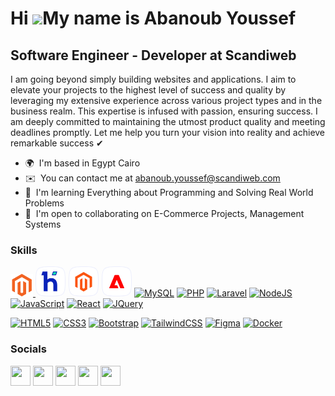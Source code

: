 Hi ![](https://user-images.githubusercontent.com/18350557/176309783-0785949b-9127-417c-8b55-ab5a4333674e.gif)My name is Abanoub Youssef
=======================================================================================================================================

Software Engineer - Developer at Scandiweb
------------------------------------------

I am going beyond simply building websites and applications. 
I aim to elevate your projects to the highest level of success and quality by leveraging my extensive experience across various project types and in the business realm.
This expertise is infused with passion, ensuring success.
I am deeply committed to maintaining the utmost product quality and meeting deadlines promptly. 
Let me help you turn your vision into reality and achieve remarkable success ✔

* 🌍  I'm based in Egypt Cairo
* ✉️  You can contact me at [abanoub.youssef@scandiweb.com](mailto:abanoub.youssef@scandiweb.com)
* 🧠  I'm learning Everything about Programming and Solving Real World Problems
* 🤝  I'm open to collaborating on E-Commerce Projects, Management Systems

### Skills


<p align="left">
<a href="https://www.magento.com" target="_blank" rel="noreferrer">
  <img src="https://raw.githubusercontent.com/devicons/devicon/master/icons/magento/magento-original.svg" width="36" height="36" alt="Magento" />
</a>
<img class="cmsp2-md:ml-auto cmsp2-md:mr-auto" src="data:image/svg+xml,%3Csvg width='154' height='48' viewBox='0 0 154 48' fill='none' xmlns='http://www.w3.org/2000/svg'%3E%3Cmask id='path-1-inside-1_415_12976' fill='white'%3E%3Cpath d='M0 24C0 2.16002 2.16002 0 24 0C45.84 0 48 2.16002 48 24C48 45.84 45.84 48 24 48C2.16002 48 0 45.84 0 24Z'/%3E%3C/mask%3E%3Cpath d='M0 24C0 2.16002 2.16002 0 24 0C45.84 0 48 2.16002 48 24C48 45.84 45.84 48 24 48C2.16002 48 0 45.84 0 24Z' fill='white'/%3E%3Cpath d='M1 24C1 18.5381 1.13652 14.3833 1.66524 11.2001C2.1928 8.02386 3.09184 5.94239 4.51712 4.51711C5.94239 3.09183 8.02386 2.19279 11.2001 1.66524C14.3833 1.13652 18.5381 1 24 1V-1C18.5419 -1 14.2367 -0.866522 10.8724 -0.307733C7.50116 0.252213 4.94763 1.25818 3.1029 3.1029C1.25818 4.94762 0.252215 7.50115 -0.307732 10.8724C-0.866522 14.2367 -1 18.5419 -1 24H1ZM24 1C29.4619 1 33.6167 1.13652 36.7999 1.66524C39.9761 2.19279 42.0576 3.09183 43.4829 4.51711C44.9082 5.94239 45.8072 8.02386 46.3348 11.2001C46.8635 14.3833 47 18.5381 47 24H49C49 18.5419 48.8665 14.2367 48.3077 10.8724C47.7478 7.50115 46.7418 4.94762 44.8971 3.1029C43.0524 1.25818 40.4988 0.252213 37.1276 -0.307733C33.7633 -0.866522 29.4581 -1 24 -1V1ZM47 24C47 29.4618 46.8635 33.6167 46.3348 36.7999C45.8072 39.9761 44.9082 42.0576 43.4829 43.4829C42.0576 44.9082 39.9761 45.8072 36.7999 46.3348C33.6167 46.8635 29.4619 47 24 47V49C29.4581 49 33.7633 48.8665 37.1276 48.3077C40.4988 47.7478 43.0524 46.7418 44.8971 44.8971C46.7418 43.0524 47.7478 40.4988 48.3077 37.1276C48.8665 33.7633 49 29.4581 49 24H47ZM24 47C18.5381 47 14.3833 46.8635 11.2001 46.3348C8.02386 45.8072 5.94239 44.9082 4.51712 43.4829C3.09184 42.0576 2.1928 39.9761 1.66524 36.7999C1.13652 33.6167 1 29.4618 1 24H-1C-1 29.4581 -0.866522 33.7633 -0.307732 37.1276C0.252215 40.4988 1.25818 43.0524 3.1029 44.8971C4.94763 46.7418 7.50116 47.7478 10.8724 48.3077C14.2367 48.8665 18.5419 49 24 49V47Z' fill='%23ECEEFC' mask='url(%23path-1-inside-1_415_12976)'/%3E%3Cpath d='M25.2358 18.8619C22.879 18.8619 20.7816 19.7206 19.0643 21.089V8.34814H11.3724L9.3913 14.2557H13.1523V39.6525H19.3461V26.8222C20.2271 25.4985 21.8146 24.2418 23.997 24.2418C26.6445 24.2418 28.5809 25.7847 28.5809 29.8632V39.6525H34.7523V29.8632C34.7523 21.9476 30.0566 18.8619 25.2268 18.8619H25.2358Z' fill='%230A23B9'/%3E%3Cpath d='M26.702 13.7939L28.3779 8.78857H34.2257L32.5364 13.7939H26.702Z' fill='%2314FFAF'/%3E%3Cpath fill-rule='evenodd' clip-rule='evenodd' d='M28.9247 9.5479L27.755 13.0358H31.9909L33.1658 9.5479H28.9247ZM28.0615 8.3479L26.0869 14.2358H32.8529L34.8363 8.3479H28.0615Z' fill='%230A23B9'/%3E%3Cmask id='path-6-inside-2_415_12976' fill='white'%3E%3Cpath d='M53 24C53 2.16002 55.16 0 77 0C98.84 0 101 2.16002 101 24C101 45.84 98.84 48 77 48C55.16 48 53 45.84 53 24Z'/%3E%3C/mask%3E%3Cpath d='M53 24C53 2.16002 55.16 0 77 0C98.84 0 101 2.16002 101 24C101 45.84 98.84 48 77 48C55.16 48 53 45.84 53 24Z' fill='white'/%3E%3Cpath d='M54 24C54 18.5381 54.1365 14.3833 54.6652 11.2001C55.1928 8.02386 56.0918 5.94239 57.5171 4.51711C58.9424 3.09183 61.0239 2.19279 64.2001 1.66524C67.3833 1.13652 71.5381 1 77 1V-1C71.5419 -1 67.2367 -0.866522 63.8724 -0.307733C60.5012 0.252213 57.9476 1.25818 56.1029 3.1029C54.2582 4.94762 53.2522 7.50115 52.6923 10.8724C52.1335 14.2367 52 18.5419 52 24H54ZM77 1C82.4619 1 86.6167 1.13652 89.7999 1.66524C92.9761 2.19279 95.0576 3.09183 96.4829 4.51711C97.9082 5.94239 98.8072 8.02386 99.3348 11.2001C99.8635 14.3833 100 18.5381 100 24H102C102 18.5419 101.867 14.2367 101.308 10.8724C100.748 7.50115 99.7418 4.94762 97.8971 3.1029C96.0524 1.25818 93.4988 0.252213 90.1276 -0.307733C86.7633 -0.866522 82.4581 -1 77 -1V1ZM100 24C100 29.4618 99.8635 33.6167 99.3348 36.7999C98.8072 39.9761 97.9082 42.0576 96.4829 43.4829C95.0576 44.9082 92.9761 45.8072 89.7999 46.3348C86.6167 46.8635 82.4619 47 77 47V49C82.4581 49 86.7633 48.8665 90.1276 48.3077C93.4988 47.7478 96.0524 46.7418 97.8971 44.8971C99.7418 43.0524 100.748 40.4988 101.308 37.1276C101.867 33.7633 102 29.4581 102 24H100ZM77 47C71.5381 47 67.3833 46.8635 64.2001 46.3348C61.0239 45.8072 58.9424 44.9082 57.5171 43.4829C56.0918 42.0576 55.1928 39.9761 54.6652 36.7999C54.1365 33.6167 54 29.4618 54 24H52C52 29.4581 52.1335 33.7633 52.6923 37.1276C53.2522 40.4988 54.2582 43.0524 56.1029 44.8971C57.9476 46.7418 60.5012 47.7478 63.8724 48.3077C67.2367 48.8665 71.5419 49 77 49V47Z' fill='%23ECEEFC' mask='url(%23path-6-inside-2_415_12976)'/%3E%3Cpath d='M77.0136 9L63.5 16.8004V32.3807L67.3576 34.6108L67.3304 19.0271L76.9864 13.4535L86.6424 19.0271V34.604L90.5 32.3807V16.7868L77.0136 9Z' fill='%23FB540F'/%3E%3Cpath d='M78.927 34.6079L76.9999 35.7281L75.0626 34.6181V19.0276L71.2084 21.2543L71.2152 36.838L76.9965 40.1781L82.7846 36.838V21.2543L78.927 19.0276V34.6079Z' fill='%23FB540F'/%3E%3Cmask id='path-10-inside-3_415_12976' fill='white'%3E%3Cpath d='M106 24C106 2.16002 108.16 0 130 0C151.84 0 154 2.16002 154 24C154 45.84 151.84 48 130 48C108.16 48 106 45.84 106 24Z'/%3E%3C/mask%3E%3Cpath d='M106 24C106 2.16002 108.16 0 130 0C151.84 0 154 2.16002 154 24C154 45.84 151.84 48 130 48C108.16 48 106 45.84 106 24Z' fill='white'/%3E%3Cpath d='M107 24C107 18.5381 107.137 14.3833 107.665 11.2001C108.193 8.02386 109.092 5.94239 110.517 4.51711C111.942 3.09183 114.024 2.19279 117.2 1.66524C120.383 1.13652 124.538 1 130 1V-1C124.542 -1 120.237 -0.866522 116.872 -0.307733C113.501 0.252213 110.948 1.25818 109.103 3.1029C107.258 4.94762 106.252 7.50115 105.692 10.8724C105.133 14.2367 105 18.5419 105 24H107ZM130 1C135.462 1 139.617 1.13652 142.8 1.66524C145.976 2.19279 148.058 3.09183 149.483 4.51711C150.908 5.94239 151.807 8.02386 152.335 11.2001C152.863 14.3833 153 18.5381 153 24H155C155 18.5419 154.867 14.2367 154.308 10.8724C153.748 7.50115 152.742 4.94762 150.897 3.1029C149.052 1.25818 146.499 0.252213 143.128 -0.307733C139.763 -0.866522 135.458 -1 130 -1V1ZM153 24C153 29.4618 152.863 33.6167 152.335 36.7999C151.807 39.9761 150.908 42.0576 149.483 43.4829C148.058 44.9082 145.976 45.8072 142.8 46.3348C139.617 46.8635 135.462 47 130 47V49C135.458 49 139.763 48.8665 143.128 48.3077C146.499 47.7478 149.052 46.7418 150.897 44.8971C152.742 43.0524 153.748 40.4988 154.308 37.1276C154.867 33.7633 155 29.4581 155 24H153ZM130 47C124.538 47 120.383 46.8635 117.2 46.3348C114.024 45.8072 111.942 44.9082 110.517 43.4829C109.092 42.0576 108.193 39.9761 107.665 36.7999C107.137 33.6167 107 29.4618 107 24H105C105 29.4581 105.133 33.7633 105.692 37.1276C106.252 40.4988 107.258 43.0524 109.103 44.8971C110.948 46.7418 113.501 47.7478 116.872 48.3077C120.237 48.8665 124.542 49 130 49V47Z' fill='%23ECEEFC' mask='url(%23path-10-inside-3_415_12976)'/%3E%3Cg clip-path='url(%23clip0_415_12976)'%3E%3Cpath d='M141.401 35.1173H136.511C136.081 35.1173 135.688 34.8771 135.516 34.4655L130.215 22.0446C130.181 21.9232 130.044 21.8546 129.922 21.8889C129.854 21.9074 129.785 21.976 129.766 22.0446L126.455 29.9188C126.386 30.056 126.455 30.2276 126.61 30.2803C126.645 30.2988 126.679 30.2988 126.713 30.2988H130.35C130.574 30.2988 130.78 30.436 130.864 30.6419L132.461 34.1937C132.598 34.5209 132.442 34.9141 132.118 35.0513C132.031 35.0856 131.946 35.1041 131.859 35.1041H118.602C118.274 35.1041 118 34.8296 118 34.5024C118 34.4154 118.018 34.3467 118.053 34.2623L126.476 14.2047C126.647 13.7746 127.075 13.4843 127.539 13.5001H132.395C132.859 13.5001 133.287 13.7746 133.458 14.2047L141.95 34.2597C142.087 34.5684 141.931 34.9299 141.641 35.0487C141.554 35.083 141.485 35.1014 141.401 35.1173Z' fill='%23FF0000'/%3E%3C/g%3E%3Cdefs%3E%3CclipPath id='clip0_415_12976'%3E%3Crect width='24' height='21.6172' fill='white' transform='translate(118 13.5)'/%3E%3C/clipPath%3E%3C/defs%3E%3C/svg%3E%0A" alt="Hyvä, Magento, Adobe logos">
<a href="https://www.mysql.com/" target="_blank" rel="noreferrer"><img src="https://raw.githubusercontent.com/danielcranney/readme-generator/main/public/icons/skills/mysql-colored.svg" width="36" height="36" alt="MySQL" /></a>
<a href="https://www.php.net/" target="_blank" rel="noreferrer"><img src="https://raw.githubusercontent.com/danielcranney/readme-generator/main/public/icons/skills/php-colored.svg" width="36" height="36" alt="PHP" /></a>
<a href="https://laravel.com/" target="_blank" rel="noreferrer"><img src="https://raw.githubusercontent.com/danielcranney/readme-generator/main/public/icons/skills/laravel-colored.svg" width="36" height="36" alt="Laravel" /></a>
  <a href="https://nodejs.org/en/" target="_blank" rel="noreferrer"><img src="https://raw.githubusercontent.com/danielcranney/readme-generator/main/public/icons/skills/nodejs-colored.svg" width="36" height="36" alt="NodeJS" /></a>
<a href="https://developer.mozilla.org/en-US/docs/Web/JavaScript" target="_blank" rel="noreferrer"><img src="https://raw.githubusercontent.com/danielcranney/readme-generator/main/public/icons/skills/javascript-colored.svg" width="36" height="36" alt="JavaScript" /></a>
<a href="https://reactjs.org/" target="_blank" rel="noreferrer"><img src="https://raw.githubusercontent.com/danielcranney/readme-generator/main/public/icons/skills/react-colored.svg" width="36" height="36" alt="React" /></a>
<a href="https://jquery.com/" target="_blank" rel="noreferrer"><img src="https://raw.githubusercontent.com/danielcranney/readme-generator/main/public/icons/skills/jquery-colored.svg" width="36" height="36" alt="JQuery" /></a>
</p>
<p align="left">
<a href="https://developer.mozilla.org/en-US/docs/Glossary/HTML5" target="_blank" rel="noreferrer"><img src="https://raw.githubusercontent.com/danielcranney/readme-generator/main/public/icons/skills/html5-colored.svg" width="36" height="36" alt="HTML5" /></a>
<a href="https://www.w3.org/TR/CSS/#css" target="_blank" rel="noreferrer"><img src="https://raw.githubusercontent.com/danielcranney/readme-generator/main/public/icons/skills/css3-colored.svg" width="36" height="36" alt="CSS3" /></a>
<a href="https://getbootstrap.com/" target="_blank" rel="noreferrer"><img src="https://raw.githubusercontent.com/danielcranney/readme-generator/main/public/icons/skills/bootstrap-colored.svg" width="36" height="36" alt="Bootstrap" /></a>
<a href="https://tailwindcss.com/" target="_blank" rel="noreferrer"><img src="https://raw.githubusercontent.com/danielcranney/readme-generator/main/public/icons/skills/tailwindcss-colored.svg" width="36" height="36" alt="TailwindCSS" /></a>
  <a href="https://www.figma.com/" target="_blank" rel="noreferrer"><img src="https://raw.githubusercontent.com/danielcranney/readme-generator/main/public/icons/skills/figma-colored.svg" width="36" height="36" alt="Figma" /></a>
  <a href="https://www.docker.com/" target="_blank" rel="noreferrer"><img src="https://raw.githubusercontent.com/danielcranney/readme-generator/main/public/icons/skills/docker-colored.svg" width="36" height="36" alt="Docker" /></a>
  
</p>




### Socials

<p align="left"> <a href="https://discord.com/users/_eppo_" target="_blank" rel="noreferrer"><img src="https://raw.githubusercontent.com/danielcranney/readme-generator/main/public/icons/socials/discord.svg" width="32" height="32" /></a> <a href="https://www.facebook.com/profile.php?id=100002499185104" target="_blank" rel="noreferrer"><img src="https://raw.githubusercontent.com/danielcranney/readme-generator/main/public/icons/socials/facebook.svg" width="32" height="32" /></a> <a href="https://www.github.com/Abanoup-26" target="_blank" rel="noreferrer"><img src="https://raw.githubusercontent.com/danielcranney/readme-generator/main/public/icons/socials/github.svg" width="32" height="32" /></a> <a href="https://www.linkedin.com/in/abanoub-yossef-248920198/" target="_blank" rel="noreferrer"><img src="https://raw.githubusercontent.com/danielcranney/readme-generator/main/public/icons/socials/linkedin.svg" width="32" height="32" /></a> <a href="https://www.twitter.com/Abanobb_Youssef" target="_blank" rel="noreferrer"><img src="https://raw.githubusercontent.com/danielcranney/readme-generator/main/public/icons/socials/twitter.svg" width="32" height="32" /></a></p>
